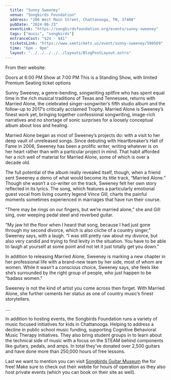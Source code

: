```yaml
---
  title: "Sunny Sweeney"
  venue: "Songbirds Foundation"
  address: "206 West Main Street, Chattanooga, TN, 37408"
  pubDate: "2024-06-23"
  eventLink: "https://songbirdsfoundation.org/events/sunny-sweeney"
  tags: ["music", "songbirds"]
  entranceCost: "$24 - $41"
  ticketsLink: "https://www.seetickets.us/event/sunny-sweeney/598569"
  time: "6pm - 9pm"
  layout: "../../../../../layouts/BlogPostLayout.astro"
---
```


From their website:

Doors at 6:00 PM
Show at 7:00 PM
This is a Standing Show, with limited Premium Seating ticket options

Sunny Sweeney, a genre-bending, songwriting spitfire who has spent equal time in the rich musical traditions of Texas and Tennessee, returns with Married Alone, the celebrated singer-songwriter’s fifth studio album and the follow-up to 2017’s critically acclaimed Trophy. Married Alone is Sweeney’s finest work yet, bringing together confessional songwriting, image-rich narratives and no shortage of sonic surprises for a loosely conceptual album about loss and healing. 

Married Alone began as most of Sweeney’s projects do: with a visit to her deep vault of unreleased songs. Since debuting with Heartbreaker’s Hall of Fame in 2006, Sweeney has been a prolific writer, writing whatever is on her heart rather than with a particular project in mind. That habit afforded her a rich well of material for Married Alone, some of which is over a decade old. 

The full potential of the album really revealed itself, though, when a friend sent Sweeney a demo of what would become its title track, “Married Alone.” Though she wasn’t a co-writer on the track, Sweeney felt her own story reflected in its lyrics. The song, which features a particularly emotional guest vocal from living country legend Vince Gill, charts the painful moments sometimes experienced in marriages that have run their course.  

“There may be rings on our fingers, but we’re married alone,” she and Gill sing, over weeping pedal steel and reverbed guitar. 

“My jaw hit the floor when I heard that song, because I had just gone through my second divorce, which is also cliche of a country singer,” Sweeney says, with a laugh. “I was still pretty raw about my divorce, but also very candid and trying to find levity in the situation. You have to be able to laugh at yourself at some point and not let it just totally get you down.” 

In addition to releasing Married Alone, Sweeney is marking a new chapter in her professional life with a brand-new team by her side, most of whom are women. While it wasn’t a conscious choice, Sweeney says, she feels like she’s surrounded by the right group of people, who just happen to be “badass women.” 

Sweeney is not the kind of artist you come across then forget. With Married Alone, she further cements her status as one of country music’s finest storytellers. 

....

In addition to hosting events, the Songbirds Foundation runs a variety of music focused initiatives for kids in Chattanooga. Helping to address a decline in public school music funding, supporting Cognitive Behavioral Music Therapy initiatives. They also bring student groups in to learn about the technical side of music with a focus on the STEAM behind components like guitars, pedals, and amps. In total they've donated over 2,500 guitars and have done more than 250,000 hours of free lessons. 

Last we want to mention you can visit <a href="https://songbirdsfoundation.org/museum/" target="_blank">Songbirds Guitar Museum</a> the for free! Make sure to check out their webite for hours of operation as they also host private events (which you can book on their site as well).